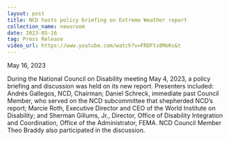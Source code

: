 ```yaml
---
layout: post
title: NCD hosts policy briefing on Extreme Weather report
collection_name: newsroom
date: 2023-05-16
tag: Press Release
video_url: https://www.youtube.com/watch?v=FRDFtx8MoKs&t
---
```

May 16, 2023

During the National Council on Disability meeting May 4, 2023, a policy briefing and discussion was held on its new report. Presenters included: Andrés Gallegos, NCD, Chairman; Daniel Schreck, immediate past Council Member, who served on the NCD subcommittee that shepherded NCD’s report; Marcie Roth, Executive Director and CEO of the World Institute on Disability; and Sherman Gillums, Jr., Director, Office of Disability Integration and Coordination, Office of the Administrator, FEMA. NCD Council Member Theo Braddy also participated in the discussion.
